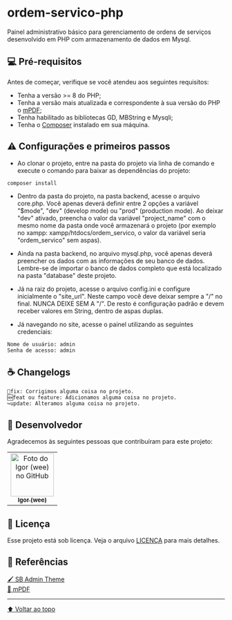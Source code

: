 # ordem-servico-php
Painel administrativo básico para gerenciamento de ordens de serviços desenvolvido em PHP com armazenamento de dados em Mysql.

## 💻 Pré-requisitos

Antes de começar, verifique se você atendeu aos seguintes requisitos:
* Tenha a versão >= 8 do PHP;
* Tenha a versão mais atualizada e correspondente à sua versão do PHP o [mPDF](https://github.com/mpdf/mpdf);
* Tenha habilitado as bibliotecas GD, MBString e Mysqli;
* Tenha o [Composer](https://getcomposer.org/download/) instalado em sua máquina.

## ⚠️ Configurações e primeiros passos
* Ao clonar o projeto, entre na pasta do projeto via linha de comando e execute o comando para baixar as dependências do projeto:
```
composer install
```
* Dentro da pasta do projeto, na pasta backend, acesse o arquivo core.php. Você apenas deverá definir entre 2 opções a variável "$mode", "dev" (develop mode) ou "prod" (production mode). Ao deixar "dev" ativado, preencha o valor da variável "project_name" com o mesmo nome da pasta onde você armazenará o projeto (por exemplo no xampp: xampp/htdocs/ordem_servico, o valor da variável seria "ordem_servico" sem aspas).

* Ainda na pasta backend, no arquivo mysql.php, você apenas deverá preencher os dados com as informações de seu banco de dados. Lembre-se de importar o banco de dados completo que está localizado na pasta "database" deste projeto.

* Já na raiz do projeto, acesse o arquivo config.ini e configure inicialmente o "site_url". Neste campo você deve deixar sempre a "/" no final. NUNCA DEIXE SEM A "/". De resto é configuração padrão e devem receber valores em String, dentro de aspas duplas.

* Já navegando no site, acesse o painel utilizando as seguintes credenciais:
```
Nome de usuário: admin
Senha de acesso: admin
```

## ☕ Changelogs

```
🔧fix: Corrigimos alguma coisa no projeto.
🆕feat ou feature: Adicionamos alguma coisa no projeto.
↪️update: Alteramos alguma coisa no projeto.
```

## 🤝 Desenvolvedor

Agradecemos às seguintes pessoas que contribuíram para este projeto:

<table>
  <tr>
    <td align="center">
      <a href="#">
        <img src="https://avatars.githubusercontent.com/u/111082011?v=4" width="100px;" alt="Foto do Igor (wee) no GitHub"/><br>
        <sub>
          <b>Igor (wee)</b>
        </sub>
      </a>
    </td>    
  </tr>
</table>

## 📝 Licença

Esse projeto está sob licença. Veja o arquivo [LICENÇA](LICENSE) para mais detalhes.

## 🤝 Referências

[🖌️ SB Admin Theme](https://github.com/startbootstrap/startbootstrap-sb-admin-2)<br>
[📰 mPDF](https://github.com/mpdf/mpdf)
<hr>

[⬆ Voltar ao topo](#ordem-servico-php)<br>
